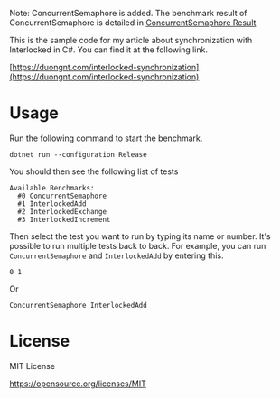 Note: ConcurrentSemaphore is added. The benchmark result of ConcurrentSemaphore is detailed in [ConcurrentSemaphore Result](./concurrentsemaphore_result.md)

This is the sample code for my article about synchronization with Interlocked in C#. You can find it at the following link.

[https://duongnt.com/interlocked-synchronization](https://duongnt.com/interlocked-synchronization)

# Usage

Run the following command to start the benchmark.
```
dotnet run --configuration Release
```

You should then see the following list of tests
```
Available Benchmarks:
  #0 ConcurrentSemaphore
  #1 InterlockedAdd
  #2 InterlockedExchange
  #3 InterlockedIncrement
```

Then select the test you want to run by typing its name or number. It's possible to run multiple tests back to back. For example, you can run `ConcurrentSemaphore` and `InterlockedAdd` by entering this.
```
0 1
```

Or

```
ConcurrentSemaphore InterlockedAdd
```

# License

MIT License

https://opensource.org/licenses/MIT
